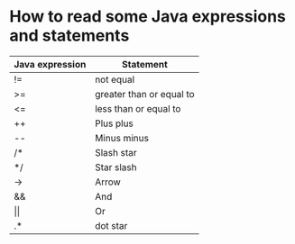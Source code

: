 # How to read some Java expressions and statements

| Java expression | Statement |
|---|---|
| != | not equal |
| >= | greater than or equal to |
| <= | less than or equal to |
| ++ |Plus plus|
|--| Minus minus|
| /* |	Slash star|
| */ |	Star slash|
| -> |	Arrow|
| &&| 	And|
| \|\|  |	Or |
| .* | dot star|

